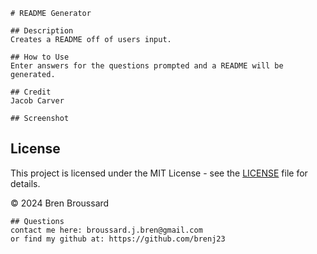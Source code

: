 
    # README Generator
    
    ## Description
    Creates a README off of users input.
    
    ## How to Use
    Enter answers for the questions prompted and a README will be generated.

    ## Credit
    Jacob Carver

    ## Screenshot
    

    
## License

This project is licensed under the MIT License - see the [LICENSE](LICENSE) file for details.

© 2024 Bren Broussard


    ## Questions
    contact me here: broussard.j.bren@gmail.com
    or find my github at: https://github.com/brenj23

    
    